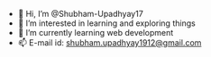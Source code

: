 - 👋 Hi, I’m @Shubham-Upadhyay17
- 👀 I’m interested in learning and exploring things
- 🌱 I’m currently learning web development
- 📫 E-mail id: shubham.upadhyay1912@gmail.com

<!---
Shubham-Upadhyay17/Shubham-Upadhyay17 is a ✨ special ✨ repository because its `README.md` (this file) appears on your GitHub profile.
You can click the Preview link to take a look at your changes.
--->
